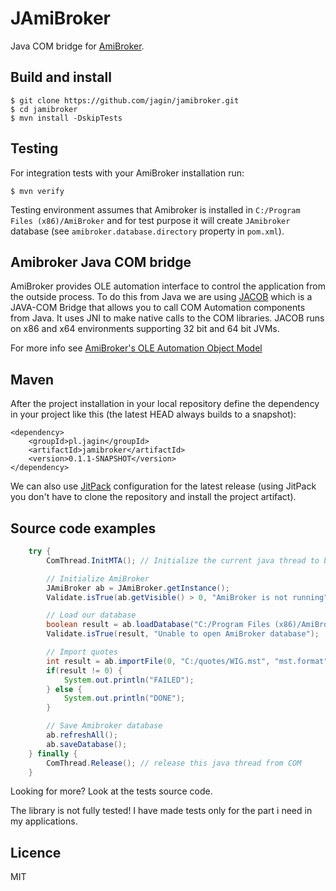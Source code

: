 # JAmiBroker

Java COM bridge for [AmiBroker](http://www.amibroker.com).

## Build and install

    $ git clone https://github.com/jagin/jamibroker.git
    $ cd jamibroker
    $ mvn install -DskipTests

## Testing

For integration tests with your AmiBroker installation run:

    $ mvn verify

Testing environment assumes that Amibroker is installed in ``C:/Program Files (x86)/AmiBroker`` and for test purpose
it will create ``JAmibroker`` database (see ``amibroker.database.directory`` property in ``pom.xml``).

## Amibroker Java COM bridge

AmiBroker provides OLE automation interface to control the application from the outside process.
To do this from Java we are using [JACOB](sourceforge.net/projects/jacob-project) which is a JAVA-COM Bridge that allows you to call COM Automation components
from Java. It uses JNI to make native calls to the COM libraries.
JACOB runs on x86 and x64 environments supporting 32 bit and 64 bit JVMs.

For more info see [AmiBroker's OLE Automation Object Model](https://www.amibroker.com/guide/objects.html)

## Maven

After the project installation in your local repository define the dependency in your project like this (the latest HEAD always builds to a snapshot):

    <dependency>
        <groupId>pl.jagin</groupId>
        <artifactId>jamibroker</artifactId>
        <version>0.1.1-SNAPSHOT</version>
    </dependency>

We can also use [JitPack](https://jitpack.io/#jagin/jamibroker/0.1.0) configuration for the latest release (using JitPack you don't have to clone the repository and install the project artifact).

## Source code examples

```java
    try {
        ComThread.InitMTA(); // Initialize the current java thread to be part of the Multi-threaded COM Apartment

        // Initialize AmiBroker
        JAmiBroker ab = JAmiBroker.getInstance();
        Validate.isTrue(ab.getVisible() > 0, "AmiBroker is not running");

        // Load our database
        boolean result = ab.loadDatabase("C:/Program Files (x86)/AmiBroker/JAmiBroker");
        Validate.isTrue(result, "Unable to open AmiBroker database");

        // Import quotes
        int result = ab.importFile(0, "C:/quotes/WIG.mst", "mst.format"); // import quotes
        if(result != 0) {
            System.out.println("FAILED");
        } else {
            System.out.println("DONE");
        }

        // Save Amibroker database
        ab.refreshAll();
        ab.saveDatabase();
    } finally {
        ComThread.Release(); // release this java thread from COM
    }
```

Looking for more? Look at the tests source code.

The library is not fully tested! I have made tests only for the part i need in my applications.

## Licence

MIT